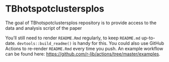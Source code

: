 
<!-- README.md is generated from README.Rmd. Please edit that file -->

# TBhotspotclustersplos

<!-- badges: start -->
<!-- badges: end -->

The goal of TBhotspotclustersplos repository is to provide access to the
data and analysis script of the paper

You’ll still need to render `README.Rmd` regularly, to keep `README.md`
up-to-date. `devtools::build_readme()` is handy for this. You could also
use GitHub Actions to re-render `README.Rmd` every time you push. An
example workflow can be found here:
<https://github.com/r-lib/actions/tree/master/examples>.
